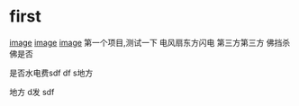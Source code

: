 # first
[image](https://github.com/csc10049/first/qidognye-)
[image](https://github.com/csc10049/first/1)
[image](https://github.com/csc10049/first/2)
第一个项目,测试一下
电风扇东方闪电
第三方第三方
佛挡杀佛是否
 
 
是否水电费sdf 
df s地方

地方
d发
sdf 

